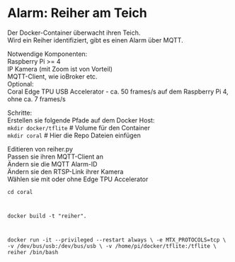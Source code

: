<h1>Alarm: Reiher am Teich</h1>

Der Docker-Container überwacht ihren Teich.<br/>
Wird ein Reiher identifiziert, gibt es einen Alarm über MQTT.<br/>

Notwendige Komponenten:<br/>
Raspberry Pi >= 4<br/>
IP Kamera (mit Zoom ist von Vorteil)<br/>
MQTT-Client, wie ioBroker etc.<br/>
Optional:<br/>
Coral Edge TPU USB Accelerator - ca. 50 frames/s auf dem Raspberry Pi 4, ohne ca. 7 frames/s<br/>

Schritte:<br/>
Erstellen sie folgende Pfade auf dem Docker Host:<br/>
<code>mkdir docker/tflite</code> # Volume für den Container<br/>
<code>mkdir coral</code> # Hier die Repo Dateien einfügen<br/>

Editieren von reiher.py<br/>
Passen sie ihren MQTT-Client an<br/>
Ändern sie die MQTT Alarm-ID<br/>
Ändern sie den RTSP-Link ihrer Kamera<br/>
Wählen sie mit oder ohne Edge TPU Accelerator<br/>

<code>cd coral

docker build -t "reiher".

docker run -it --privileged --restart always \\
    -e MTX_PROTOCOLS=tcp \\
    -v /dev/bus/usb:/dev/bus/usb \\
    -v /home/pi/docker/tflite:/tflite \\
    reiher /bin/bash</code>
